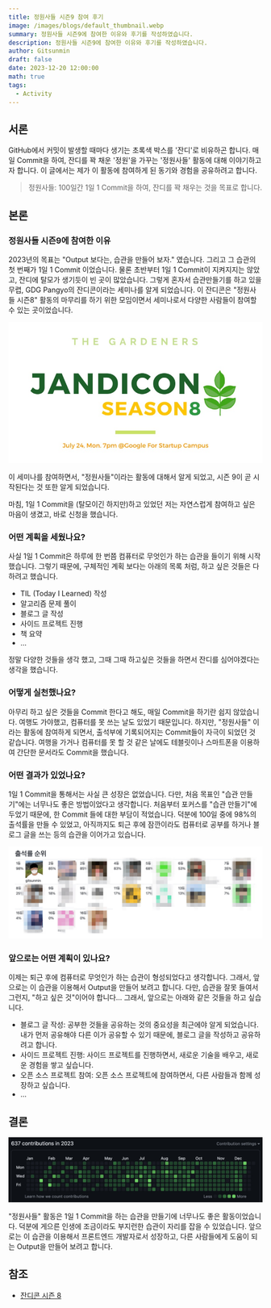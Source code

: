 ```yaml
---
title: 정원사들 시즌9 참여 후기
image: /images/blogs/default_thumbnail.webp
summary: 정원사들 시즌9에 참여한 이유와 후기를 작성하였습니다.
description: 정원사들 시즌9에 참여한 이유와 후기를 작성하였습니다.
author: Gitsunmin
draft: false
date: 2023-12-20 12:00:00
math: true
tags:
  - Activity
---
```


## 서론

GitHub에서 커밋이 발생할 때마다 생기는 초록색 박스를 '잔디'로 비유하곤 합니다. 매일 Commit을 하여, 잔디를 꽉 채운 '정원'을 가꾸는 '정원사들' 활동에 대해 이야기하고자 합니다. 이 글에서는 제가 이 활동에 참여하게 된 동기와 경험을 공유하려고 합니다.

> 정원사들: 100일간 1일 1 Commit을 하여, 잔디를 꽉 채우는 것을 목표로 합니다.

## 본론

### 정원사들 시즌9에 참여한 이유

2023년의 목표는 "Output 보다는, 습관을 만들어 보자." 였습니다. 그리고 그 습관의 첫 번째가 1일 1 Commit 이었습니다. 물론 초반부터 1일 1 Commit이 지켜지지는 않았고, 잔디에 탈모가 생기듯이 빈 곳이 많았습니다. 그렇게 혼자서 습관만들기를 하고 있을 무렵, GDG Pangyo의 잔디콘이라는 세미나를 알게 되었습니다. 이 잔디콘은 "정원사들 시즌8" 활동의 마무리를 하기 위한 모임이면서 세미나로서 다양한 사람들이 참여할 수 있는 곳이었습니다.

![잔디콘 시즌 8](./garden9-2023-1-jandicon.jpeg)

이 세미나를 참여하면서, "정원사들"이라는 활동에 대해서 알게 되었고, 시즌 9이 곧 시작된다는 것 또한 알게 되었습니다.

마침, 1일 1 Commit을 (탈모이긴 하지만)하고 있었던 저는 자연스럽게 참여하고 싶은 마음이 생겼고, 바로 신청을 했습니다.

### 어떤 계획을 세웠나요?

사실 1일 1 Commit은 하루에 한 번쯤 컴퓨터로 무엇인가 하는 습관을 들이기 위해 시작했습니다. 그렇기 때문에, 구체적인 계획 보다는 아래의 목록 처럼, 하고 싶은 것들은 다 하려고 했습니다.

- TIL (Today I Learned) 작성
- 알고리즘 문제 풀이
- 블로그 글 작성
- 사이드 프로젝트 진행
- 책 요약
- ...

정말 다양한 것들을 생각 했고, 그때 그때 하고싶은 것들을 하면서 잔디를 심어야겠다는 생각을 했습니다.

### 어떻게 실천했나요?

아무리 하고 싶은 것들을 Commit 한다고 해도, 매일 Commit을 하기란 쉽지 않았습니다. 여행도 가야했고, 컴퓨터를 못 쓰는 날도 있었기 때문입니다. 하지만, "정원사들" 이라는 활동에 참여하게 되면서, 출석부에 기록되어지는 Commit들이 자극이 되었던 것 같습니다. 여행을 가거나 컴퓨터를 못 할 것 같은 날에도 테블릿이나 스마트폰을 이용하여 간단한 문서라도 Commit을 했습니다.

### 어떤 결과가 있었나요?

1일 1 Commit을 통해서는 사실 큰 성장은 없었습니다. 다만, 처음 목표인 "습관 만들기"에는 너무나도 좋은 방법이었다고 생각합니다. 처음부터 포커스를 "습관 만들기"에 두었기 때문에, 한 Commit 들에 대한 부담이 적었습니다. 덕분에 100일 중에 98%의 출석률을 만들 수 있었고, 아직까지도 퇴근 후에 잠깐이라도 컴퓨터로 공부를 하거나 블로그 글을 쓰는 등의 습관을 이어가고 있습니다.

![출석률 사진](./garden9-2023-2-출석률.jpeg)

### 앞으로는 어떤 계획이 있나요?

이제는 퇴근 후에 컴퓨터로 무엇인가 하는 습관이 형성되었다고 생각합니다. 그래서, 앞으로는 이 습관을 이용해서 Output을 만들어 보려고 합니다. 다만, 습관을 잘못 들여서 그런지, "하고 싶은 것"이어야 합니다... 그래서, 앞으로는 아래와 같은 것들을 하고 싶습니다.

- 블로그 글 작성: 공부한 것들을 공유하는 것의 중요성을 최근에야 알게 되었습니다. 내가 먼저 공유해야 다른 이가 공유할 수 있기 때문에, 블로그 글을 작성하고 공유하려고 합니다.
- 사이드 프로젝트 진행: 사이드 프로젝트를 진행하면서, 새로운 기술을 배우고, 새로운 경험을 쌓고 싶습니다.
- 오픈 소스 프로젝트 참여: 오픈 소스 프로젝트에 참여하면서, 다른 사람들과 함께 성장하고 싶습니다.
- ...

## 결론

![2023년12월20일_기준_내_정원](./garden9-2023-3-12월20일기준_잔디.jpeg)

"정원사들" 활동은 1일 1 Commit을 하는 습관을 만들기에 너무나도 좋은 활동이었습니다. 덕분에 게으른 인생에 조금이라도 부지런한 습관이 자리를 잡을 수 있었습니다. 앞으로는 이 습관을 이용해서 프론트엔드 개발자로서 성장하고, 다른 사람들에게 도움이 되는 Output을 만들어 보려고 합니다.

## 참조

- [잔디콘 시즌 8](https://festa.io/events/3790)
